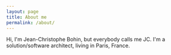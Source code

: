 ```yaml
---
layout: page
title: About me
permalink: /about/
---
```


Hi, I'm Jean-Christophe Bohin, but everybody calls me JC. I'm a solution/software architect, living in Paris, France.